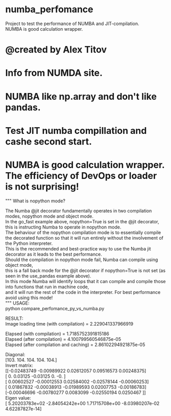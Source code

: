 # numba_perfomance <br>
Project to test the performance of NUMBA and JIT-compilation.<br>
NUMBA is good calculation wrapper. <br>
# @created by Alex Titov<br>

# Info from NUMDA site.<br>
# NUMBA like np.array and don't like pandas.<br>
# Test JIT numba compillation and cashe second start.<br>
# NUMBA is good calculation wrapper. The efficiency of DevOps or loader is not surprising!<br>
"""
What is nopython mode?<br>

The Numba @jit decorator fundamentally operates in two compilation modes, nopython mode and object mode. <br>
In the go_fast example above, nopython=True is set in the @jit decorator, <br>
this is instructing Numba to operate in nopython mode. <br>
The behaviour of the nopython compilation mode is to essentially compile <br>
the decorated function so that it will run entirely without the involvement of the Python interpreter.<br> 
This is the recommended and best-practice way to use the Numba jit decorator as it leads to the best performance.<br>
Should the compilation in nopython mode fail, Numba can compile using object mode,<br>
this is a fall back mode for the @jit decorator if nopython=True is not set (as seen in the use_pandas example above).<br>
In this mode Numba will identify loops that it can compile and compile those into functions that run in machine code,<br>
and it will run the rest of the code in the interpreter. For best performance avoid using this mode!<br>
"""
USAGE: <br>
python compare_perfomance_py_vs_numba.py<br>

RESULT: <br>
Image loading time (with compilation) = 2.229041337966919<br>

Elapsed (with compilation) = 1.7185752391815186<br>
Elapsed (after compilation) = 4.100799560546875e-05<br>
Elapsed (after compilation and caching) = 2.86102294921875e-05 <br>

Diagonal:<br>
[103. 104. 104. 104. 104.]<br>
Invert matrix:<br>
[[-0.02483749 -0.00989922  0.02612057  0.09516573  0.00248375]<br>
 [ 0.          0.03125    -0.03125     0.         -0.        ]<br>
 [ 0.00602527 -0.00012553  0.02584002 -0.02578144 -0.00060253]<br>
 [ 0.01867832 -0.00038913 -0.01989593  0.02007753 -0.00186783]<br>
 [-0.00046696 -0.00780277  0.0083099  -0.02550194  0.0250467 ]]<br>
Eigen value:<br>
[ 5.20203783e+02 -2.84054242e+00  1.71715708e+00 -8.03980207e-02
  4.62287827e-14]<br>
